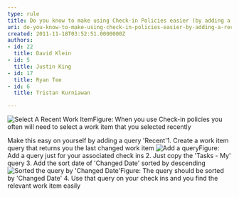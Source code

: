 ```yaml
---
type: rule
title: Do you know to make using Check-in Policies easier (by adding a 'Recent' Query)?
uri: do-you-know-to-make-using-check-in-policies-easier-by-adding-a-recent-query
created: 2011-11-18T03:52:51.0000000Z
authors:
- id: 22
  title: David Klein
- id: 5
  title: Justin King
- id: 17
  title: Ryan Tee
- id: 6
  title: Tristan Kurniawan

---
```


 ![Select A Recent Work Item](/PublishingImages/SelectARecentWorkItem.jpg)Figure: When you use Check-in policies you often will need to select a work item that you selected recently​
 

Make this easy on yourself by adding a query 'Recent'1. Create a work item query that returns you the last changed work item ![Add a query](/PublishingImages/AddQuery.jpg)Figure: Add a query just for your associated check ins
2. Just copy the 'Tasks - My' query
3. Add the sort date of 'Changed Date' sorted by descending ![Sorted the query by 'Changed Date' ](/PublishingImages/SortedByChangedDate.jpg)Figure: The query should be sorted by 'Changed Date'
4. Use that query on your check ins and you find the relevant work item easily


